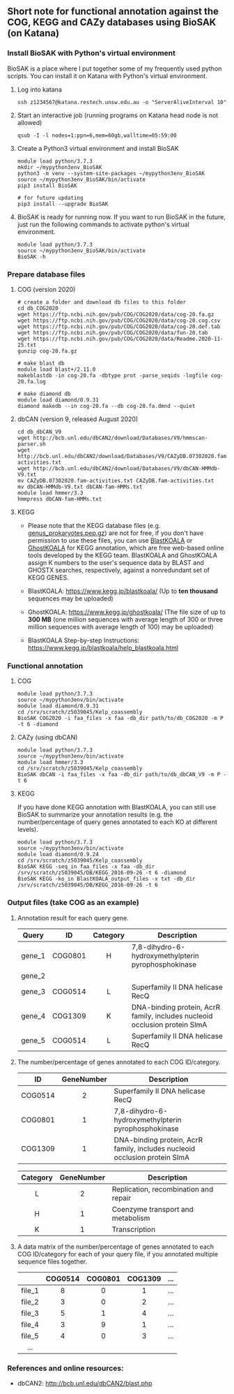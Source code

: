 
## Short note for functional annotation against the COG, KEGG and CAZy databases using BioSAK (on Katana)


### Install BioSAK with Python's virtual environment 

BioSAK is a place where I put together some of my frequently used python scripts. 
You can install it on Katana with Python's virtual environment. 

1. Log into katana

       ssh z1234567@katana.restech.unsw.edu.au -o "ServerAliveInterval 10"
        
1. Start an interactive job (running programs on Katana head node is not allowed)    
        
       qsub -I -l nodes=1:ppn=6,mem=60gb,walltime=05:59:00

1. Create a Python3 virtual environment and install BioSAK

       module load python/3.7.3
       mkdir ~/mypython3env_BioSAK
       python3 -m venv --system-site-packages ~/mypython3env_BioSAK
       source ~/mypython3env_BioSAK/bin/activate
       pip3 install BioSAK
  
       # for future updating
       pip3 install --upgrade BioSAK
       
             
1. BioSAK is ready for running now. If you want to run BioSAK in the future, just run the following commands to activate python's virtual environment.

       module load python/3.7.3
       source ~/mypython3env_BioSAK/bin/activate
       BioSAK -h


### Prepare database files

1. COG (version 2020)

       # create a folder and download db files to this folder
       cd db_COG2020
       wget https://ftp.ncbi.nih.gov/pub/COG/COG2020/data/cog-20.fa.gz
       wget https://ftp.ncbi.nih.gov/pub/COG/COG2020/data/cog-20.cog.csv
       wget https://ftp.ncbi.nih.gov/pub/COG/COG2020/data/cog-20.def.tab
       wget https://ftp.ncbi.nih.gov/pub/COG/COG2020/data/fun-20.tab
       wget https://ftp.ncbi.nih.gov/pub/COG/COG2020/data/Readme.2020-11-25.txt
       gunzip cog-20.fa.gz
        
       # make blast db
       module load blast+/2.11.0
       makeblastdb -in cog-20.fa -dbtype prot -parse_seqids -logfile cog-20.fa.log
        
       # make diamond db
       module load diamond/0.9.31
       diamond makedb --in cog-20.fa --db cog-20.fa.dmnd --quiet

1. dbCAN (version 9, released August 2020)

       cd db_dbCAN_V9
       wget http://bcb.unl.edu/dbCAN2/download/Databases/V9/hmmscan-parser.sh
       wget http://bcb.unl.edu/dbCAN2/download/Databases/V9/CAZyDB.07302020.fam-activities.txt
       wget http://bcb.unl.edu/dbCAN2/download/Databases/V9/dbCAN-HMMdb-V9.txt
       mv CAZyDB.07302020.fam-activities.txt CAZyDB.fam-activities.txt
       mv dbCAN-HMMdb-V9.txt dbCAN-fam-HMMs.txt
       module load hmmer/3.3
       hmmpress dbCAN-fam-HMMs.txt
       
1. KEGG

   + Please note that the KEGG database files (e.g. [genus_prokaryotes.pep.gz](https://www.kegg.jp/kegg/download/Readme/README.fasta)) are not for free, if you don't have permission to use these files, 
      you can use [BlastKOALA](https://www.kegg.jp/blastkoala/) or [GhostKOALA](https://www.kegg.jp/ghostkoala/) for KEGG annotation, which are free web-based online tools developed by the KEGG team.
      BlastKOALA and GhostKOALA assign K numbers to the user's sequence data by BLAST and GHOSTX searches, respectively, against a nonredundant set of KEGG GENES.
     
   + BlastKOALA: https://www.kegg.jp/blastkoala/ 
     (Up to **ten thousand** sequences may be uploaded)
   
   + GhostKOALA: https://www.kegg.jp/ghostkoala/ 
     (The file size of up to **300 MB** (one million sequences with average length of 300 or three million sequences with average length of 100) may be uploaded)
   
   + BlastKOALA Step-by-step Instructions: https://www.kegg.jp/blastkoala/help_blastkoala.html


### Functional annotation

1. COG

       module load python/3.7.3
       source ~/mypython3env/bin/activate
       module load diamond/0.9.31
       cd /srv/scratch/z5039045/Kelp_coassembly
       BioSAK COG2020 -i faa_files -x faa -db_dir path/to/db_COG2020 -m P -t 6 -diamond

1. CAZy (using dbCAN)

       module load python/3.7.3
       source ~/mypython3env/bin/activate
       module load hmmer/3.3
       cd /srv/scratch/z5039045/Kelp_coassembly
       BioSAK dbCAN -i faa_files -x faa -db_dir path/to/db_dbCAN_V9 -m P -t 6

1. KEGG

   If you have done KEGG annotation with BlastKOALA, you can still use BioSAK to summarize your annotation results (e.g. the number/percentage of query genes annotated to each KO at different levels).  
  
       module load python/3.7.3
       source ~/mypython3env/bin/activate
       module load diamond/0.9.24
       cd /srv/scratch/z5039045/Kelp_coassembly
       BioSAK KEGG -seq_in faa_files -x faa -db_dir /srv/scratch/z5039045/DB/KEGG_2016-09-26 -t 6 -diamond
       BioSAK KEGG -ko_in BlastKOALA_output_files -x txt -db_dir /srv/scratch/z5039045/DB/KEGG_2016-09-26 -t 6


### Output files (take COG as an example)

1. Annotation result for each query gene.

    | Query | ID | Category | Description |
    |:---:|:---:|:---:|---|
    | gene_1 | COG0801 | H | 7,8-dihydro-6-hydroxymethylpterin pyrophosphokinase |
    | gene_2 ||||
    | gene_3 | COG0514 | L | Superfamily II DNA helicase RecQ |
    | gene_4 | COG1309 | K | DNA-binding protein, AcrR family, includes nucleoid occlusion protein SlmA |
    | gene_5 | COG0514 | L | Superfamily II DNA helicase RecQ |

1. The number/percentage of genes annotated to each COG ID/category.

    | ID | GeneNumber | Description |
    |:---:|:---:|---|
    | COG0514 | 2 | Superfamily II DNA helicase RecQ |
    | COG0801 | 1 | 7,8-dihydro-6-hydroxymethylpterin pyrophosphokinase |
    | COG1309 | 1 | DNA-binding protein, AcrR family, includes nucleoid occlusion protein SlmA |

    | Category | GeneNumber | Description |
    |:---:|:---:|---|
    | L | 2 | Replication, recombination and repair |
    | H | 1 | Coenzyme transport and metabolism |
    | K | 1 | Transcription |

1. A data matrix of the number/percentage of genes annotated to each COG ID/category for each of your query file, if you annotated multiple sequence files together.

    | | COG0514 | COG0801 | COG1309 | ... |
    |:---:|:---:|:---:|:---:|:---:|
    | file_1 | 8 | 0 | 1 | ... |
    | file_2 | 3 | 0 | 2 | ... |
    | file_3 | 5 | 1 | 4 | ... |
    | file_4 | 3 | 9 | 1 | ... |
    | file_5 | 4 | 0 | 3 | ... |
    |  ...   |   |   |   |     |

       
### References and online resources:

+ dbCAN2: http://bcb.unl.edu/dbCAN2/blast.php


